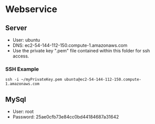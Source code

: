 # Webservice

## Server
* User: ubuntu
* DNS: ec2-54-144-112-150.compute-1.amazonaws.com
* Use the private key ".pem" file contained within this folder for ssh access.

### SSH Example
`ssh -i ~/myPrivateKey.pem ubuntu@ec2-54-144-112-150.compute-1.amazonaws.com`

## MySql
* User: root
* Password: 25ae0cfb73e84cc0bd44184687a31642
